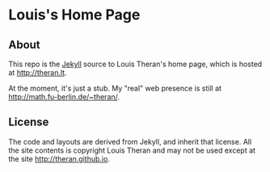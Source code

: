 # Louis's Home Page

## About 

This repo is the [Jekyll][jekyll] source to Louis Theran's 
home page, which is hosted at <http://theran.lt>.

At the moment, it's just a stub.  My "real" web presence
is still at <http://math.fu-berlin.de/~theran/>.

## License

The code and layouts are derived from Jekyll, and inherit that
license.  All the site contents is copyright Louis Theran and 
may not be used except at the site <http://theran.github.io>.

[jekyll]: http://jekyllrb.com/
